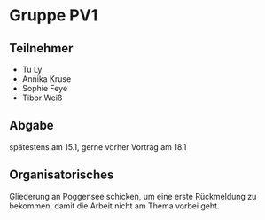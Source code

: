 # Gruppe PV1

## Teilnehmer
- Tu Ly
- Annika Kruse
- Sophie Feye
- Tibor Weiß

## Abgabe
spätestens am 15.1, gerne vorher
Vortrag am 18.1

## Organisatorisches
Gliederung an Poggensee schicken, um eine erste Rückmeldung zu bekommen, damit die Arbeit nicht am Thema vorbei geht.
